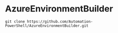 # AzureEnvironmentBuilder

```
git clone https://github.com/Automation-PowerShell/AzureEnvironmentBuilder.git
```
